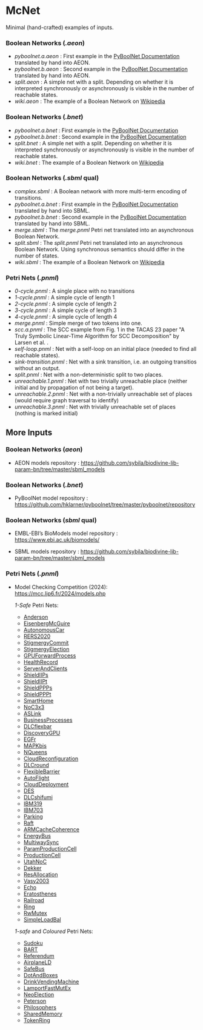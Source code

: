 # McNet

Minimal (hand-crafted) examples of inputs.

### Boolean Networks (*.aeon*)

- *pyboolnet.a.aeon* : First example in the
  [PyBoolNet Documentation](https://pyboolnet.readthedocs.io/en/master/quickstart.html)
  translated by hand into AEON.
- *pyboolnet.b.aeon* : Second example in the
  [PyBoolNet Documentation](https://pyboolnet.readthedocs.io/en/master/quickstart.html)
  translated by hand into AEON.
- *split.aeon* : A simple net with a split. Depending on whether it is
  interpreted synchronously or asynchronously is visible in the number of
  reachable states.
- *wiki.aeon* : The example of a Boolean Network on
  [Wikipedia](https://en.wikipedia.org/wiki/Boolean_network#/media/File:Hou710_BooleanNetwork.svg)

### Boolean Networks (*.bnet*)

- *pyboolnet.a.bnet* : First example in the
  [PyBoolNet Documentation](https://pyboolnet.readthedocs.io/en/master/quickstart.html)
- *pyboolnet.b.bnet* : Second example in the
  [PyBoolNet Documentation](https://pyboolnet.readthedocs.io/en/master/quickstart.html)
- *split.bnet* : A simple net with a split. Depending on whether it is
  interpreted synchronously or asynchronously is visible in the number of
  reachable states.
- *wiki.bnet* : The example of a Boolean Network on
  [Wikipedia](https://en.wikipedia.org/wiki/Boolean_network#/media/File:Hou710_BooleanNetwork.svg)

### Boolean Networks (*.sbml* qual)

- *complex.sbml* : A Boolean network with more multi-term encoding of transitions.
- *pyboolnet.a.bnet* : First example in the
  [PyBoolNet Documentation](https://pyboolnet.readthedocs.io/en/master/quickstart.html)
  translated by hand into SBML.
- *pyboolnet.b.bnet* : Second example in the
  [PyBoolNet Documentation](https://pyboolnet.readthedocs.io/en/master/quickstart.html)
  translated by hand into SBML.
- *merge.sbml* : The *merge.pnml* Petri net translated into an asynchronous Boolean
  Network.
- *split.sbml* : The *split.pnml* Petri net translated into an asynchronous Boolean
  Network. Using synchronous semantics should differ in the number of states.
- *wiki.sbml* : The example of a Boolean Network on
  [Wikipedia](https://en.wikipedia.org/wiki/Boolean_network#/media/File:Hou710_BooleanNetwork.svg)

### Petri Nets (*.pnml*)

- *0-cycle.pnml* : A single place with no transitions
- *1-cycle.pnml* : A simple cycle of length 1
- *2-cycle.pnml* : A simple cycle of length 2
- *3-cycle.pnml* : A simple cycle of length 3
- *4-cycle.pnml* : A simple cycle of length 4
- *merge.pnml* : Simple merge of two tokens into one.
- *scc.a.pnml* : The SCC example from Fig. 1 in the TACAS 23 paper "A Truly Symbolic Linear-Time
  Algorithm for SCC Decomposition" by Larsen et al. .
- *self-loop.pnml* : Net with a self-loop on an initial place
  (needed to find all reachable states).
- *sink-transition.pnml* : Net with a sink transition, i.e. an outgoing
  transitios without an output.
- *split.pnml* : Net with a non-deterministic split to two places.
- *unreachable.1.pnml* : Net with two trivially unreachable place
  (neither initial and by propagation of not being a target).
- *unreachable.2.pnml* : Net with a non-trivially unreachable set of places
  (would require graph traversal to identify)
- *unreachable.3.pnml* : Net with trivially unreachable set of places
  (nothing is marked initial)

## More Inputs

### Boolean Networks (*aeon*)

- AEON models repository :
  https://github.com/sybila/biodivine-lib-param-bn/tree/master/sbml_models

### Boolean Networks (*.bnet*)

- PyBoolNet model repository :
  https://github.com/hklarner/pyboolnet/tree/master/pyboolnet/repository

### Boolean Networks (*sbml* qual)

- EMBL-EBI’s BioModels model repository :
  https://www.ebi.ac.uk/biomodels/

- SBML models repository :
  https://github.com/sybila/biodivine-lib-param-bn/tree/master/sbml_models

### Petri Nets (*.pnml*)

- Model Checking Competition (2024): https://mcc.lip6.fr/2024/models.php

  *1-Safe* Petri Nets:
  - [Anderson](https://mcc.lip6.fr/2024/archives/Anderson-pnml.tar.gz)
  - [EisenbergMcGuire](https://mcc.lip6.fr/2024/archives/EisenbergMcGuire-pnml.tar.gz)
  - [AutonomousCar](https://mcc.lip6.fr/2024/archives/AutonomousCar-pnml.tar.gz)
  - [RERS2020](https://mcc.lip6.fr/2024/archives/RERS2020-pnml.tar.gz)
  - [StigmergyCommit](https://mcc.lip6.fr/2024/archives/StigmergyCommit-pnml.tar.gz)
  - [StigmergyElection](https://mcc.lip6.fr/2024/archives/StigmergyElection-pnml.tar.gz)
  - [GPUForwardProcess](https://mcc.lip6.fr/2024/archives/GPUForwardProgress-pnml.tar.gz)
  - [HealthRecord](https://mcc.lip6.fr/2024/archives/HealthRecord-pnml.tar.gz)
  - [ServerAndClients](https://mcc.lip6.fr/2024/archives/ServersAndClients-pnml.tar.gz)
  - [ShieldIIPs](https://mcc.lip6.fr/2024/archives/ShieldIIPs-pnml.tar.gz)
  - [ShieldIIPt](https://mcc.lip6.fr/2024/archives/ShieldIIPt-pnml.tar.gz)
  - [ShieldPPPs](https://mcc.lip6.fr/2024/archives/ShieldPPPs-pnml.tar.gz)
  - [ShieldPPPt](https://mcc.lip6.fr/2024/archives/ShieldPPPt-pnml.tar.gz)
  - [SmartHome](https://mcc.lip6.fr/2024/archives/SmartHome-pnml.tar.gz)
  - [NoC3x3](https://mcc.lip6.fr/2024/archives/NoC3x3-pnml.tar.gz)
  - [ASLink](https://mcc.lip6.fr/2024/archives/ASLink-pnml.tar.gz)
  - [BusinessProcesses](https://mcc.lip6.fr/2024/archives/BusinessProcesses-pnml.tar.gz)
  - [DLCflexbar](https://mcc.lip6.fr/2024/archives/DLCflexbar-pnml.tar.gz)
  - [DiscoveryGPU](https://mcc.lip6.fr/2024/archives/DiscoveryGPU-pnml.tar.gz)
  - [EGFr](https://mcc.lip6.fr/2024/archives/EGFr-pnml.tar.gz)
  - [MAPKbis](https://mcc.lip6.fr/2024/archives/MAPKbis-pnml.tar.gz)
  - [NQueens](https://mcc.lip6.fr/2024/archives/NQueens-pnml.tar.gz)
  - [CloudReconfiguration](https://mcc.lip6.fr/2024/archives/CloudReconfiguration-pnml.tar.gz)
  - [DLCround](https://mcc.lip6.fr/2024/archives/DLCround-pnml.tar.gz)
  - [FlexibleBarrier](https://mcc.lip6.fr/2024/archives/FlexibleBarrier-pnml.tar.gz)
  - [AutoFlight](https://mcc.lip6.fr/2024/archives/AutoFlight-pnml.tar.gz)
  - [CloudDeployment](https://mcc.lip6.fr/2024/archives/CloudDeployment-pnml.tar.gz)
  - [DES](https://mcc.lip6.fr/2024/archives/DES-pnml.tar.gz)
  - [DLCshifumi](https://mcc.lip6.fr/2024/archives/DLCshifumi-pnml.tar.gz)
  - [IBM319](https://mcc.lip6.fr/2024/archives/IBM319-pnml.tar.gz)
  - [IBM703](https://mcc.lip6.fr/2024/archives/IBM703-pnml.tar.gz)
  - [Parking](https://mcc.lip6.fr/2024/archives/Parking-pnml.tar.gz)
  - [Raft](https://mcc.lip6.fr/2024/archives/Raft-pnml.tar.gz)
  - [ARMCacheCoherence](https://mcc.lip6.fr/2024/archives/ARMCacheCoherence-pnml.tar.gz)
  - [EnergyBus](https://mcc.lip6.fr/2024/archives/EnergyBus-pnml.tar.gz)
  - [MultiwaySync](https://mcc.lip6.fr/2024/archives/MultiwaySync-pnml.tar.gz)
  - [ParamProductionCell](https://mcc.lip6.fr/2024/archives/ParamProductionCell-pnml.tar.gz)
  - [ProductionCell](https://mcc.lip6.fr/2024/archives/ProductionCell-pnml.tar.gz)
  - [UtahNoC](https://mcc.lip6.fr/2024/archives/UtahNoC-pnml.tar.gz)
  - [Dekker](https://mcc.lip6.fr/2024/archives/Dekker-pnml.tar.gz)
  - [ResAllocation](https://mcc.lip6.fr/2024/archives/ResAllocation-pnml.tar.gz)
  - [Vasy2003](https://mcc.lip6.fr/2024/archives/Vasy2003-pnml.tar.gz)
  - [Echo](https://mcc.lip6.fr/2024/archives/Echo-pnml.tar.gz)
  - [Eratosthenes](https://mcc.lip6.fr/2024/archives/Eratosthenes-pnml.tar.gz)
  - [Railroad](https://mcc.lip6.fr/2024/archives/Railroad-pnml.tar.gz)
  - [Ring](https://mcc.lip6.fr/2024/archives/Ring-pnml.tar.gz)
  - [RwMutex](https://mcc.lip6.fr/2024/archives/RwMutex-pnml.tar.gz)
  - [SimpleLoadBal](https://mcc.lip6.fr/2024/archives/SimpleLoadBal-pnml.tar.gz)

  *1-safe* and *Coloured* Petri Nets:
  - [Sudoku](https://mcc.lip6.fr/2024/archives/Sudoku-pnml.tar.gz)
  - [BART](https://mcc.lip6.fr/2024/archives/BART-pnml.tar.gz)
  - [Referendum](https://mcc.lip6.fr/2024/archives/Referendum-pnml.tar.gz)
  - [AirplaneLD](https://mcc.lip6.fr/2024/archives/AirplaneLD-pnml.tar.gz)
  - [SafeBus](https://mcc.lip6.fr/2024/archives/SafeBus-pnml.tar.gz)
  - [DotAndBoxes](https://mcc.lip6.fr/2024/archives/DotAndBoxes-pnml.tar.gz)
  - [DrinkVendingMachine](https://mcc.lip6.fr/2024/archives/DrinkVendingMachine-pnml.tar.gz)
  - [LamportFastMutEx](https://mcc.lip6.fr/2024/archives/LamportFastMutEx-pnml.tar.gz)
  - [NeoElection](https://mcc.lip6.fr/2024/archives/NeoElection-pnml.tar.gz)
  - [Peterson](https://mcc.lip6.fr/2024/archives/Peterson-pnml.tar.gz)
  - [Philosophers](https://mcc.lip6.fr/2024/archives/Philosophers-pnml.tar.gz)
  - [SharedMemory](https://mcc.lip6.fr/2024/archives/SharedMemory-pnml.tar.gz)
  - [TokenRing](https://mcc.lip6.fr/2024/archives/TokenRing-pnml.tar.gz)
